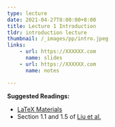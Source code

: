 ```yaml
---
type: lecture
date: 2021-04-27T8:00:00+8:00
title: Lecture 1 Introduction
tldr: introduction lecture
thumbnail: /_images/pp/intro.jpeg
links: 
    - url: https://XXXXXX.com
      name: slides
    - url: https://XXXXXX.com
      name: notes

---
```

**Suggested Readings:**

- [LaTeX Materials](https://som-course.github.io/opt-spring-2021/materials/)
- Section 1.1 and 1.5 of [Liu et al.](http://bicmr.pku.edu.cn/~wenzw/optbook/opt1.pdf)


